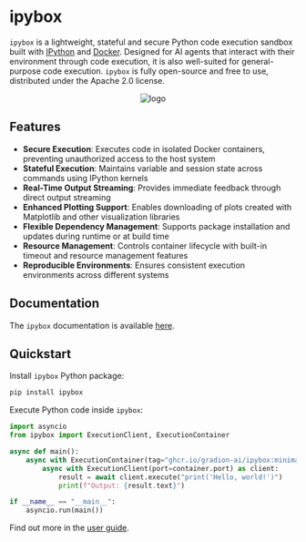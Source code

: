 # ipybox

`ipybox` is a lightweight, stateful and secure Python code execution sandbox built with [IPython](https://ipython.org/) and [Docker](https://www.docker.com/). Designed for AI agents that interact with their environment through code execution, it is also well-suited for general-purpose code execution. `ipybox` is fully open-source and free to use, distributed under the Apache 2.0 license.

<p align="center">
  <img src="docs/img/logo.png" alt="logo">
</p>

## Features

- **Secure Execution**: Executes code in isolated Docker containers, preventing unauthorized access to the host system
- **Stateful Execution**: Maintains variable and session state across commands using IPython kernels
- **Real-Time Output Streaming**: Provides immediate feedback through direct output streaming
- **Enhanced Plotting Support**: Enables downloading of plots created with Matplotlib and other visualization libraries
- **Flexible Dependency Management**: Supports package installation and updates during runtime or at build time
- **Resource Management**: Controls container lifecycle with built-in timeout and resource management features
- **Reproducible Environments**: Ensures consistent execution environments across different systems

## Documentation

The `ipybox` documentation is available [here](https://gradion-ai.github.io/ipybox/).

## Quickstart

Install `ipybox` Python package:

```bash
pip install ipybox
```

Execute Python code inside `ipybox`:

```python
import asyncio
from ipybox import ExecutionClient, ExecutionContainer

async def main():
    async with ExecutionContainer(tag="ghcr.io/gradion-ai/ipybox:minimal") as container:
        async with ExecutionClient(port=container.port) as client:
            result = await client.execute("print('Hello, world!')")
            print(f"Output: {result.text}")

if __name__ == "__main__":
    asyncio.run(main())
```

Find out more in the [user guide](https://gradion-ai.github.io/ipybox/).

